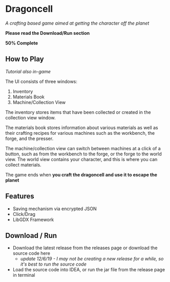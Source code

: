 # Dragoncell

*A crafting based game aimed at getting the character off the planet*

**Please read the Download/Run section**

**50% Complete**

## How to Play

*Tutorial also in-game*

The UI consists of three windows:

 1. Inventory
 2. Materials Book
 3. Machine/Collection View
 
 The inventory stores items that have been collected or created in the collection view window.

The materials book stores information about various materials as well as their crafting recipes for various machines such as the workbench, the forge, and the presser.

The machine/collection view can switch between machines at a click of a button, such as from the workbench to the forge, or the forge to the world view. The world view contains your character, and this is where you can collect materials.


The game ends when **you craft the dragoncell and use it to escape the planet**

## Features

 - Saving mechanism via encrypted JSON
 - Click/Drag 
 - LibGDX Framework

## Download / Run

- Download the latest release from the releases page or download the source code here
  -  *update 12/6/19 - I may not be creating a new release for a while, so it's best to run the source code*
- Load the source code into IDEA, or run the jar file from the release page in terminal




